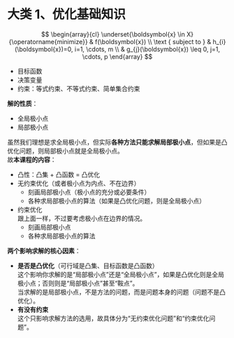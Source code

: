 # 大类 1、优化基础知识

$$
\begin{array}{cl}
\underset{\boldsymbol{x} \in X}{\operatorname{minimize}} & f(\boldsymbol{x}) \\
\text { subject to } & h_{i}(\boldsymbol{x})=0, i=1, \cdots, m \\
& g_{j}(\boldsymbol{x}) \leq 0, j=1, \cdots, p
\end{array}
$$

* 目标函数
* 决策变量
* 约束：等式约束、不等式约束、简单集合约束

**解的性质**：

* 全局极小点
* 局部极小点

虽然我们理想是求全局极小点，但实际**各种方法只能求解局部极小点**，但如果是凸优化问题，则局部极小点就是全局极小点。  
故**本课程的内容**：

* 凸性：凸集 + 凸函数 = 凸优化
* 无约束优化（或者极小点为内点、不在边界）
  * 刻画局部极小点（极小点的充分或必要条件）
  * 各种求局部极小点的算法（如果是凸优化问题，则是全局极小点）
* 约束优化  
  跟上面一样，不过要考虑极小点在边界的情况。
  * 刻画局部极小点
  * 各种求局部极小点的算法

**两个影响求解的核心因素**：

* **是否是凸优化**（可行域是凸集、目标函数是凸函数）  
  这个影响你求解的是“局部极小点”还是“全局极小点”，如果是凸优化则是全局极小点；否则则是“局部极小点”甚至“鞍点”。  
  当求解的是局部极小点，不是方法的问题，而是问题本身的问题（问题不是凸优化）。
* **有没有约束**  
  这个只影响求解方法的选用，故具体分为“无约束优化问题”和“约束优化问题”。
